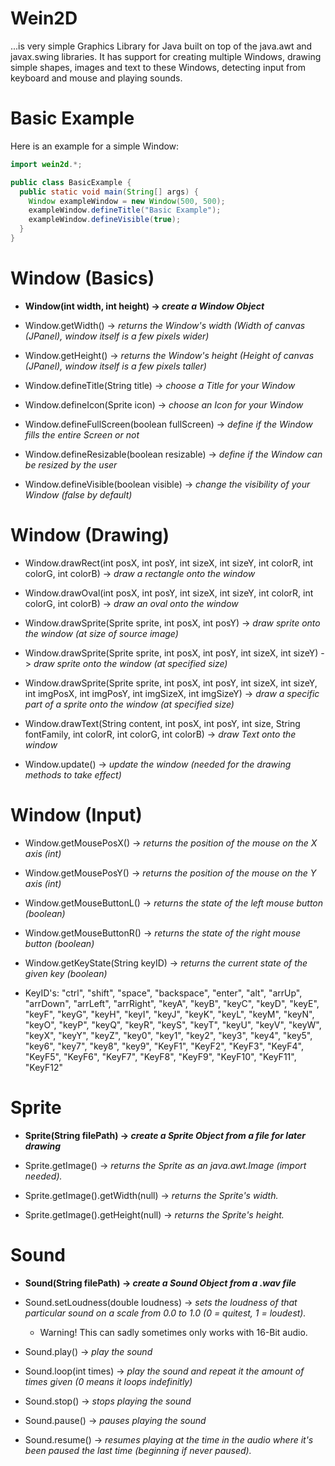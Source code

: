 # Wein2D
...is very simple Graphics Library for Java built on top of the java.awt and javax.swing libraries. It has support for creating multiple Windows, drawing simple shapes, images and text to these Windows, detecting input from keyboard and mouse and playing sounds.

# Basic Example
Here is an example for a simple Window:
```java
import wein2d.*;

public class BasicExample {
  public static void main(String[] args) {
    Window exampleWindow = new Window(500, 500);
    exampleWindow.defineTitle("Basic Example");
    exampleWindow.defineVisible(true);
  }
}
```

# Window (Basics)
- **Window(int width, int height) -> *create a Window Object***

- Window.getWidth() -> *returns the Window's width (Width of canvas (JPanel), window itself is a few pixels wider)*
- Window.getHeight() -> *returns the Window's height (Height of canvas (JPanel), window itself is a few pixels taller)*
- Window.defineTitle(String title) -> *choose a Title for your Window*
- Window.defineIcon(Sprite icon) -> *choose an Icon for your Window*
- Window.defineFullScreen(boolean fullScreen) -> *define if the Window fills the entire Screen or not*
- Window.defineResizable(boolean resizable) -> *define if the Window can be resized by the user*
- Window.defineVisible(boolean visible) -> *change the visibility of your Window (false by default)*

# Window (Drawing)
- Window.drawRect(int posX, int posY, int sizeX, int sizeY, int colorR, int colorG, int colorB) -> *draw a rectangle onto the window*

- Window.drawOval(int posX, int posY, int sizeX, int sizeY, int colorR, int colorG, int colorB) -> *draw an oval onto the window*
- Window.drawSprite(Sprite sprite, int posX, int posY) -> *draw sprite onto the window (at size of source image)*
- Window.drawSprite(Sprite sprite, int posX, int posY, int sizeX, int sizeY) -> *draw sprite onto the window (at specified size)*
- Window.drawSprite(Sprite sprite, int posX, int posY, int sizeX, int sizeY, int imgPosX, int imgPosY, int imgSizeX, int imgSizeY) -> *draw a specific part of a sprite onto the window (at specified size)*
- Window.drawText(String content, int posX, int posY, int size, String fontFamily, int colorR, int colorG, int colorB) -> *draw Text onto the window*
- Window.update() -> *update the window (needed for the drawing methods to take effect)*

# Window (Input)
- Window.getMousePosX() -> *returns the position of the mouse on the X axis (int)*

- Window.getMousePosY() -> *returns the position of the mouse on the Y axis (int)*
- Window.getMouseButtonL() -> *returns the state of the left mouse button (boolean)*
- Window.getMouseButtonR() -> *returns the state of the right mouse button (boolean)*
- Window.getKeyState(String keyID) -> *returns the current state of the given key (boolean)*
* KeyID's: "ctrl", "shift", "space", "backspace", "enter", "alt", "arrUp", "arrDown", "arrLeft", "arrRight", "keyA", "keyB", "keyC", "keyD", "keyE", "keyF", "keyG", "keyH", "keyI", "keyJ", "keyK", "keyL", "keyM", "keyN", "keyO", "keyP", "keyQ", "keyR", "keyS", "keyT", "keyU", "keyV", "keyW", "keyX", "keyY", "keyZ", "key0", "key1", "key2", "key3", "key4", "key5", "key6", "key7", "key8", "key9", "KeyF1", "KeyF2", "KeyF3", "KeyF4", "KeyF5", "KeyF6", "KeyF7", "KeyF8", "KeyF9", "KeyF10", "KeyF11", "KeyF12"

# Sprite
- **Sprite(String filePath) -> *create a Sprite Object from a file for later drawing***

- Sprite.getImage() -> *returns the Sprite as an java.awt.Image (import needed).*
- Sprite.getImage().getWidth(null) -> *returns the Sprite's width.*
- Sprite.getImage().getHeight(null) -> *returns the Sprite's height.*

# Sound
- **Sound(String filePath) -> *create a Sound Object from a .wav file***

- Sound.setLoudness(double loudness) -> *sets the loudness of that particular sound on a scale from 0.0 to 1.0 (0 = quitest, 1 = loudest).*
  * Warning! This can sadly sometimes only works with 16-Bit audio.
- Sound.play() -> *play the sound*
- Sound.loop(int times) -> *play the sound and repeat it the amount of times given (0 means it loops indefinitly)*
- Sound.stop() -> *stops playing the sound*
- Sound.pause() -> *pauses playing the sound*
- Sound.resume() -> *resumes playing at the time in the audio where it's been paused the last time (beginning if never paused).*

